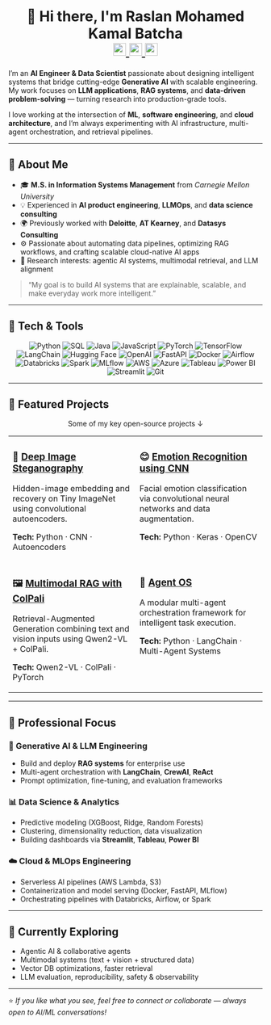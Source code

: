 <h1 align="center">
  👋 Hi there, I'm <b>Raslan Mohamed Kamal Batcha</b>
  <br>
  <a href="https://www.linkedin.com/in/raslan-mohamed-kamal-batcha" title="LinkedIn">
    <img src="https://img.shields.io/badge/LinkedIn-0A66C2?logo=linkedin&logoColor=white&style=for-the-badge" height="25" />
  </a>
  <a href="https://github.com/Raslan2000" title="GitHub">
    <img src="https://img.shields.io/badge/GitHub-181717?logo=github&logoColor=white&style=for-the-badge" height="25" />
  </a>
  <a href="mailto:rmkb2205@gmail.com" title="Email">
    <img src="https://img.shields.io/badge/Email-D14836?logo=gmail&logoColor=white&style=for-the-badge" height="25" />
  </a>
</h1>

I’m an **AI Engineer & Data Scientist** passionate about designing intelligent systems that bridge cutting-edge **Generative AI** with scalable engineering. My work focuses on **LLM applications**, **RAG systems**, and **data-driven problem-solving** — turning research into production-grade tools.

I love working at the intersection of **ML**, **software engineering**, and **cloud architecture**, and I’m always experimenting with AI infrastructure, multi-agent orchestration, and retrieval pipelines.

---

## 🚀 About Me

- 🎓 **M.S. in Information Systems Management** from *Carnegie Mellon University*  
- 💡 Experienced in **AI product engineering**, **LLMOps**, and **data science consulting**  
- 🌍 Previously worked with **Deloitte**, **AT Kearney**, and **Datasys Consulting**  
- ⚙️ Passionate about automating data pipelines, optimizing RAG workflows, and crafting scalable cloud-native AI apps  
- 🧠 Research interests: agentic AI systems, multimodal retrieval, and LLM alignment  

> “My goal is to build AI systems that are explainable, scalable, and make everyday work more intelligent.”


---

## 🧰 Tech & Tools

<div align="center">

![Python](https://img.shields.io/badge/-Python-3776AB?style=for-the-badge&logo=python&logoColor=white)
![SQL](https://img.shields.io/badge/-SQL-336791?style=for-the-badge&logo=postgresql&logoColor=white)
![Java](https://img.shields.io/badge/-Java-007396?style=for-the-badge&logo=java&logoColor=white)
![JavaScript](https://img.shields.io/badge/-JavaScript-F7DF1E?style=for-the-badge&logo=javascript&logoColor=black)
![PyTorch](https://img.shields.io/badge/-PyTorch-EE4C2C?style=for-the-badge&logo=pytorch&logoColor=white)
![TensorFlow](https://img.shields.io/badge/-TensorFlow-FF6F00?style=for-the-badge&logo=tensorflow&logoColor=white)
![LangChain](https://img.shields.io/badge/-LangChain-000000?style=for-the-badge&logo=chainlink&logoColor=white)
![Hugging Face](https://img.shields.io/badge/-Hugging_Face-FEEA00?style=for-the-badge&logo=huggingface&logoColor=black)
![OpenAI](https://img.shields.io/badge/-OpenAI-412991?style=for-the-badge&logo=openai&logoColor=white)
![FastAPI](https://img.shields.io/badge/-FastAPI-009688?style=for-the-badge&logo=fastapi&logoColor=white)
![Docker](https://img.shields.io/badge/-Docker-2496ED?style=for-the-badge&logo=docker&logoColor=white)
![Airflow](https://img.shields.io/badge/-Apache_Airflow-017CEE?style=for-the-badge&logo=apacheairflow&logoColor=white)
![Databricks](https://img.shields.io/badge/-Databricks-FF3621?style=for-the-badge&logo=databricks&logoColor=white)
![Spark](https://img.shields.io/badge/-Apache_Spark-E25A1C?style=for-the-badge&logo=apachespark&logoColor=white)
![MLflow](https://img.shields.io/badge/-MLflow-0194E2?style=for-the-badge&logo=mlflow&logoColor=white)
![AWS](https://img.shields.io/badge/-AWS-232F3E?style=for-the-badge&logo=amazonaws&logoColor=white)
![Azure](https://img.shields.io/badge/-Azure-0089D6?style=for-the-badge&logo=microsoftazure&logoColor=white)
![Tableau](https://img.shields.io/badge/-Tableau-E97627?style=for-the-badge&logo=tableau&logoColor=white)
![Power BI](https://img.shields.io/badge/-Power_BI-F2C811?style=for-the-badge&logo=powerbi&logoColor=black)
![Streamlit](https://img.shields.io/badge/-Streamlit-FF4B4B?style=for-the-badge&logo=streamlit&logoColor=white)
![Git](https://img.shields.io/badge/-Git-F05032?style=for-the-badge&logo=git&logoColor=white)

</div>

---

## 🌟 Featured Projects

<p align="center">  
Some of my key open-source projects ↓  
</p>

<div align="center">

<table>
  <tr>
    <td width="45%" valign="top">
      <h3>🎨 <a href="https://github.com/Raslan2000/Deep-Image-Steganography-on-Tiny-ImageNet">Deep Image Steganography</a></h3>
      <p>Hidden-image embedding and recovery on Tiny ImageNet using convolutional autoencoders.</p>
      <p><b>Tech:</b> Python · CNN · Autoencoders</p>
    </td>
    <td width="45%" valign="top">
      <h3>😊 <a href="https://github.com/Raslan2000/Emotion-Recognition-using-CNN">Emotion Recognition using CNN</a></h3>
      <p>Facial emotion classification via convolutional neural networks and data augmentation.</p>
      <p><b>Tech:</b> Python · Keras · OpenCV</p>
    </td>
  </tr>
  <tr>
    <td width="45%" valign="top">
      <h3>🖼️ <a href="https://github.com/Raslan2000/MultiModal-RAG-with-ColPali">Multimodal RAG with ColPali</a></h3>
      <p>Retrieval-Augmented Generation combining text and vision inputs using Qwen2-VL + ColPali.</p>
      <p><b>Tech:</b> Qwen2-VL · ColPali · PyTorch</p>
    </td>
    <td width="45%" valign="top">
      <h3>🤖 <a href="https://github.com/Raslan2000/Agent-OS">Agent OS</a></h3>
      <p>A modular multi-agent orchestration framework for intelligent task execution.</p>
      <p><b>Tech:</b> Python · LangChain · Multi-Agent Systems</p>
    </td>
  </tr>
</table>

</div>

---

## 🧭 Professional Focus

### 🧠 Generative AI & LLM Engineering
- Build and deploy **RAG systems** for enterprise use  
- Multi-agent orchestration with **LangChain**, **CrewAI**, **ReAct**  
- Prompt optimization, fine-tuning, and evaluation frameworks  

### 📊 Data Science & Analytics
- Predictive modeling (XGBoost, Ridge, Random Forests)  
- Clustering, dimensionality reduction, data visualization  
- Building dashboards via **Streamlit**, **Tableau**, **Power BI**

### ☁️ Cloud & MLOps Engineering
- Serverless AI pipelines (AWS Lambda, S3)  
- Containerization and model serving (Docker, FastAPI, MLflow)  
- Orchestrating pipelines with Databricks, Airflow, or Spark  

---

## 🧭 Currently Exploring

- Agentic AI & collaborative agents  
- Multimodal systems (text + vision + structured data)  
- Vector DB optimizations, faster retrieval  
- LLM evaluation, reproducibility, safety & observability  

---

⭐ *If you like what you see, feel free to connect or collaborate — always open to AI/ML conversations!*  
